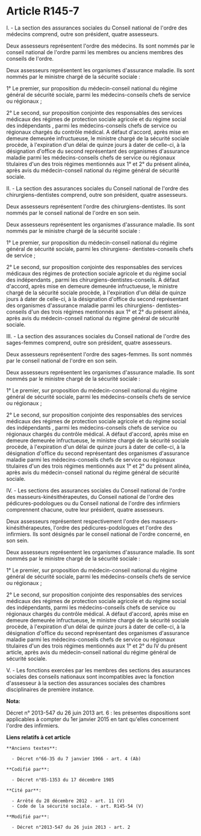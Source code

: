 # Article R145-7

I. - La section des assurances sociales du Conseil national de l'ordre des médecins comprend, outre son président, quatre
assesseurs. 

Deux assesseurs représentent l'ordre des médecins. Ils sont nommés par le conseil national de l'ordre parmi les membres ou
anciens membres des conseils de l'ordre. 

Deux assesseurs représentent les organismes d'assurance maladie. Ils sont nommés par le ministre chargé de la sécurité
sociale : 

1° Le premier, sur proposition du médecin-conseil national du régime général de sécurité sociale, parmi les médecins-conseils
chefs de service ou régionaux ; 

2° Le second, sur proposition conjointe des responsables des services médicaux des régimes de protection sociale agricole et
du            régime social des indépendants , parmi les médecins-conseils chefs de service ou régionaux chargés du contrôle
médical. A défaut d'accord, après mise en demeure demeurée infructueuse, le ministre chargé de la sécurité sociale procède, à
l'expiration d'un délai de quinze jours à dater de celle-ci, à la désignation d'office du second représentant des organismes
d'assurance maladie parmi les médecins-conseils chefs de service ou régionaux titulaires d'un des trois régimes mentionnés
aux 1° et 2° du présent alinéa, après avis du médecin-conseil national du régime général de sécurité sociale. 

II. - La section des assurances sociales du Conseil national de l'ordre des chirurgiens-dentistes comprend, outre son
président, quatre assesseurs. 

Deux assesseurs représentent l'ordre des chirurgiens-dentistes. Ils sont nommés par le conseil national de l'ordre en son
sein. 

Deux assesseurs représentent les organismes d'assurance maladie. Ils sont nommés par le ministre chargé de la sécurité
sociale : 

1° Le premier, sur proposition du médecin-conseil national du régime général de sécurité sociale, parmi les chirurgiens-
dentistes-conseils chefs de service ; 

2° Le second, sur proposition conjointe des responsables des services médicaux des régimes de protection sociale agricole et
du            régime social des indépendants , parmi les chirurgiens-dentistes-conseils. A défaut d'accord, après mise en
demeure demeurée infructueuse, le ministre chargé de la sécurité sociale procède, à l'expiration d'un délai de quinze jours à
dater de celle-ci, à la désignation d'office du second représentant des organismes d'assurance maladie parmi les chirurgiens-
dentistes-conseils d'un des trois régimes mentionnés aux 1° et 2° du présent alinéa, après avis du médecin-conseil national
du régime général de sécurité sociale. 

III. - La section des assurances sociales du Conseil national de l'ordre des sages-femmes comprend, outre son président,
quatre assesseurs. 

Deux assesseurs représentent l'ordre des sages-femmes. Ils sont nommés par le conseil national de l'ordre en son sein. 

Deux assesseurs représentent les organismes d'assurance maladie. Ils sont nommés par le ministre chargé de la sécurité
sociale : 

1° Le premier, sur proposition du médecin-conseil national du régime général de sécurité sociale, parmi les médecins-conseils
chefs de service ou régionaux ; 

2° Le second, sur proposition conjointe des responsables des services médicaux des régimes de protection sociale agricole et
du            régime social des indépendants , parmi les médecins-conseils chefs de service ou régionaux chargés du contrôle
médical. A défaut d'accord, après mise en demeure demeurée infructueuse, le ministre chargé de la sécurité sociale procède, à
l'expiration d'un délai de quinze jours à dater de celle-ci, à la désignation d'office du second représentant des organismes
d'assurance maladie parmi les médecins-conseils chefs de service ou régionaux titulaires d'un des trois régimes mentionnés
aux 1° et 2° du présent alinéa, après avis du médecin-conseil national du régime général de sécurité sociale.

IV. - Les sections des assurances sociales du Conseil national de l'ordre des masseurs-kinésithérapeutes, du Conseil national
de l'ordre des pédicures-podologues ou du Conseil national de l'ordre des infirmiers comprennent chacune, outre leur
président, quatre assesseurs.

Deux assesseurs représentent respectivement l'ordre des masseurs-kinésithérapeutes, l'ordre des pédicures-podologues et
l'ordre des infirmiers. Ils sont désignés par le conseil national de l'ordre concerné, en son sein.

Deux assesseurs représentent les organismes d'assurance maladie. Ils sont nommés par le ministre chargé de la sécurité
sociale :

1° Le premier, sur proposition du médecin-conseil national du régime général de sécurité sociale, parmi les médecins-conseils
chefs de service ou régionaux ;

2° Le second, sur proposition conjointe des responsables des services médicaux des régimes de protection sociale agricole et
du régime social des indépendants, parmi les médecins-conseils chefs de service ou régionaux chargés du contrôle médical. A
défaut d'accord, après mise en demeure demeurée infructueuse, le ministre chargé de la sécurité sociale procède, à
l'expiration d'un délai de quinze jours à dater de celle-ci, à la désignation d'office du second représentant des organismes
d'assurance maladie parmi les médecins-conseils chefs de service ou régionaux titulaires d'un des trois régimes mentionnés
aux 1° et 2° du IV du présent article, après avis du médecin-conseil national du régime général de sécurité sociale.

V. - Les fonctions exercées par les membres des sections des assurances sociales des conseils nationaux sont incompatibles
avec la fonction d'assesseur à la section des assurances sociales des chambres disciplinaires de première instance.

**Nota:**

Décret n° 2013-547 du 26 juin 2013 art. 6 : les présentes dispositions  sont applicables à compter du 1er janvier 2015 en
tant qu'elles  concernent l'ordre des infirmiers.

**Liens relatifs à cet article**

	**Anciens textes**:

	  - Décret n°66-35 du 7 janvier 1966 - art. 4 (Ab)

	**Codifié par**:

	  - Décret n°85-1353 du 17 décembre 1985

	**Cité par**:

	  - Arrêté du 28 décembre 2012 - art. 11 (V)
	  - Code de la sécurité sociale. - art. R145-54 (V)

	**Modifié par**:

	  - Décret n°2013-547 du 26 juin 2013 - art. 2
